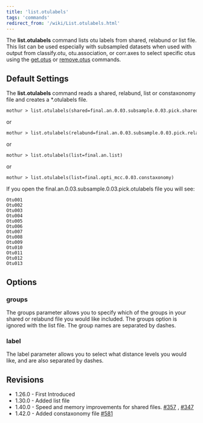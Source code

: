 ```yaml
---
title: 'list.otulabels'
tags: 'commands'
redirect_from: '/wiki/List.otulabels.html'
---
```

The **list.otulabels** command lists otu labels
from shared, relabund or list file. This list can be used especially
with subsampled datasets when used with output from classify.otu,
otu.association, or corr.axes to select specific otus using the
[get.otus](/wiki/get.otus) or
[remove.otus](/wiki/remove.otus) commands.

## Default Settings

The **list.otulabels** command reads a shared, relabund, list or
constaxonomy file and creates a \*.otulabels file.

    mothur > list.otulabels(shared=final.an.0.03.subsample.0.03.pick.shared)

or

    mothur > list.otulabels(relabund=final.an.0.03.subsample.0.03.pick.relabund)

or

    mothur > list.otulabels(list=final.an.list)

or

    mothur > list.otulabels(list=final.opti_mcc.0.03.constaxonomy)

If you open the final.an.0.03.subsample.0.03.pick.otulabels file you
will see:

    Otu001
    Otu002
    Otu003
    Otu004
    Otu005
    Otu006
    Otu007
    Otu008
    Otu009
    Otu010
    Otu011
    Otu012
    Otu013

## Options

### groups

The groups parameter allows you to specify which of the groups in your
shared or relabund file you would like included. The groups option is
ignored with the list file. The group names are separated by dashes.

### label

The label parameter allows you to select what distance levels you would
like, and are also separated by dashes.

## Revisions

-   1.26.0 - First Introduced
-   1.30.0 - Added list file
-   1.40.0 - Speed and memory improvements for shared files.
    [\#357](https://github.com/mothur/mothur/issues/357) ,
    [\#347](https://github.com/mothur/mothur/issues/347)
-   1.42.0 - Added constaxonomy file
    [\#581](https://github.com/mothur/mothur/issues/581)


